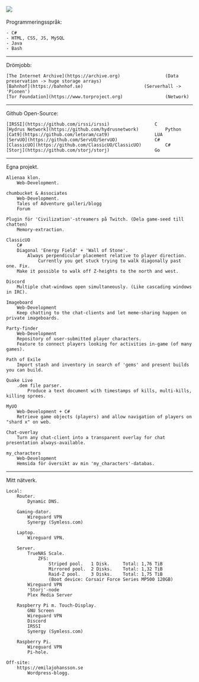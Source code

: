 ![](https://c.tenor.com/PETBj_OJmJUAAAAC/leekspin.gif)
--------------------------------------------------------------------------------------------------------------------
Programmeringsspråk:

	- C#
	- HTML, CSS, JS, MySQL
	- Java
	- Bash
--------------------------------------------------------------------------------------------------------------------
Drömjobb: 

	[The Internet Archive](https://archive.org) 				(Data preservation -> huge storage arrays)
	[Bahnhof](https://bahnhof.se) 						(Serverhall -> 'Pionen')
	[Tor Foundation](https://www.torproject.org) 				(Network)
--------------------------------------------------------------------------------------------------------------------
Github Open-Source:

	[IRSSI](https://github.com/irssi/irssi)					C
	[Hydrus Network](https://github.com/hydrusnetwork)			Python
	[Cat9](https://github.com/letoram/cat9)					LUA
	[ServUO](https://github.com/ServUO/ServUO)				C#
	[ClassicUO](https://github.com/ClassicUO/ClassicUO)			C#
	[Storj](https://github.com/storj/storj)					Go

--------------------------------------------------------------------------------------------------------------------
Egna projekt.

	Alienaa klon.
		Web-Development.
	
	chumbucket & Associates
		Web-Development.
		Tales of Adventure galleri/blogg
		Forum
		
	Plugin för 'Civilization'-streamers på Twitch. (Dela game-seed till chatten)
		Memory-extraction.
	
	ClassicUO
		C#
		Diagonal 'Energy Field' + 'Wall of Stone'.
			Always perpendicular placement relative to player direction.
				Currently you get stuck trying to walk diagonally past one. Fix.
		Make it possible to walk off Z-heights to the north and west.
		
	Discord
		Multiple chat-windows open simultaneously. (Like cascading windows in IRC).					
		
	Imageboard
		Web-Development
		Keep chatting to the chat-clients and let meme-sharing happen on private imageboards.
	
	Party-finder
		Web-Development
		Repository of user-submitted player characters.
		Feature to connect players looking for activities in-game (of many games).
	
	Path of Exile
		Import stash and inventory in search of 'gems' and present builds you can build.			
		
	Quake Live
		.dem file parser.
			Produce a text document with timestamps of kills, multi-kills, killing sprees.			
			
	MyUO
		Web-Development + C#
		Retrieve game objects (players) and allow navigation of players on "shard x" on web.
		
	Chat-overlay
		Turn any chat-client into a transparent overlay for chat presentation always-available.	
		
	my_characters
		Web-Development
		Hemsida för översikt av min 'my_characters'-databas.
--------------------------------------------------------------------------------------------------------------------
Mitt nätverk.

	Local:
		Router.
			Dynamic DNS.
	
		Gaming-dator.
			Wireguard VPN
			Synergy (Symless.com)
			
		Laptop.
			Wireguard VPN.
			
		Server.
			TrueNAS Scale.
				ZFS:
					Striped pool. 	1 Disk. 	Total: 1,76 TiB
					Mirrored pool. 	2 Disks. 	Total: 1,32 TiB
					Raid-Z pool. 	3 Disks. 	Total: 1,75 TiB
					(Boot device: Corsair Force Series MP500 120GB)
			Wireguard VPN
			'Storj'-node
			Plex Media Server
			
		Raspberry Pi m. Touch-Display.
			GNU Screen
			Wireguard VPN
			Discord
			IRSSI
			Synergy (Symless.com)
			
		Raspberry Pi.
			Wireguard VPN
			Pi-hole.
		
	Off-site:
		https://emilajohansson.se
			Wordpress-blogg.
